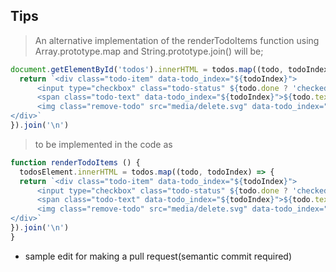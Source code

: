 ## Tips

> An alternative implementation of the renderTodoItems function using Array.prototype.map and String.prototype.join() will be;
```js
document.getElementById('todos').innerHTML = todos.map((todo, todoIndex) => {
  return `<div class="todo-item" data-todo_index="${todoIndex}">
      <input type="checkbox" class="todo-status" ${todo.done ? 'checked' : ''} data-todo_index="${todoIndex}">
      <span class="todo-text" data-todo_index="${todoIndex}">${todo.text}</span>
      <img class="remove-todo" src="media/delete.svg" data-todo_index="${todoIndex}">
</div>`
}).join('\n')
```

> to be implemented in the code as 
```js
function renderTodoItems () {
  todosElement.innerHTML = todos.map((todo, todoIndex) => {
  return `<div class="todo-item" data-todo_index="${todoIndex}">
      <input type="checkbox" class="todo-status" ${todo.done ? 'checked' : ''} data-todo_index="${todoIndex}">
      <span class="todo-text" data-todo_index="${todoIndex}">${todo.text}</span>
      <img class="remove-todo" src="media/delete.svg" data-todo_index="${todoIndex}">
</div>`
}).join('\n')
}
```

- sample edit for making a pull request(semantic commit required)

